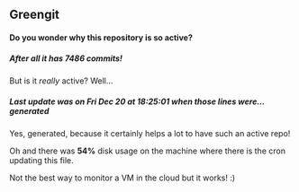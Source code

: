 ## Greengit

#### Do you wonder why this repository is so active?

##### After all it has 7486 commits!

But is it *really* active? Well...

##### Last update was on Fri Dec 20 at 18:25:01 when those lines were... generated

Yes, generated, because it certainly helps a lot to have such an active repo!

Oh and there was **54%** disk usage on the machine
where there is the cron updating this file.

Not the best way to monitor a VM in the cloud but it works! :)
